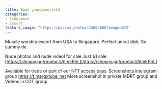 ```yaml
---
title: Egan youngmuscleLA
categories:
- Singapore
- Escort
feature_image: "https://picsum.photos/2560/600?image=872"
---
```


Muscle worship escort from USA to Singapore. Perfect uncut dick. So yummy de.

<!-- more -->


Nude photos and nude video! for sale Just $1 sale [https://shoppy.gg/product/AImERnL](https://shoppy.gg/product/AImERnL)

Available for trade or part of our [NFT access pass](https://opensea.io/collection/wahtoon-com-mdrt-lifetime).
Screenshots intelegram group https://t.me/gxtube_net More screenshot in private MDRT group and Videos in COT group.

